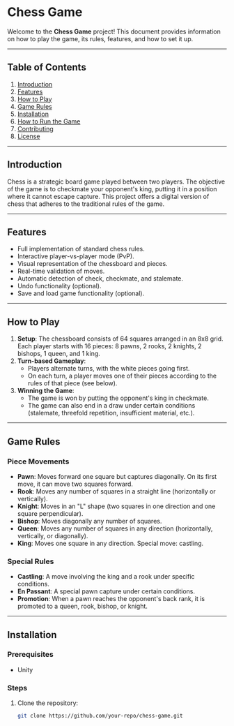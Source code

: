 # Chess Game

Welcome to the **Chess Game** project! This document provides information on how to play the game, its rules, features, and how to set it up.

---

## Table of Contents
1. [Introduction](#introduction)
2. [Features](#features)
3. [How to Play](#how-to-play)
4. [Game Rules](#game-rules)
5. [Installation](#installation)
6. [How to Run the Game](#how-to-run-the-game)
7. [Contributing](#contributing)
8. [License](#license)

---

## Introduction
Chess is a strategic board game played between two players. The objective of the game is to checkmate your opponent's king, putting it in a position where it cannot escape capture. This project offers a digital version of chess that adheres to the traditional rules of the game.

---

## Features
- Full implementation of standard chess rules.
- Interactive player-vs-player mode (PvP).
- Visual representation of the chessboard and pieces.
- Real-time validation of moves.
- Automatic detection of check, checkmate, and stalemate.
- Undo functionality (optional).
- Save and load game functionality (optional).

---

## How to Play
1. **Setup**: The chessboard consists of 64 squares arranged in an 8x8 grid. Each player starts with 16 pieces: 8 pawns, 2 rooks, 2 knights, 2 bishops, 1 queen, and 1 king.
2. **Turn-based Gameplay**:
   - Players alternate turns, with the white pieces going first.
   - On each turn, a player moves one of their pieces according to the rules of that piece (see below).
3. **Winning the Game**:
   - The game is won by putting the opponent's king in checkmate.
   - The game can also end in a draw under certain conditions (stalemate, threefold repetition, insufficient material, etc.).

---

## Game Rules
### Piece Movements
- **Pawn**: Moves forward one square but captures diagonally. On its first move, it can move two squares forward.
- **Rook**: Moves any number of squares in a straight line (horizontally or vertically).
- **Knight**: Moves in an "L" shape (two squares in one direction and one square perpendicular).
- **Bishop**: Moves diagonally any number of squares.
- **Queen**: Moves any number of squares in any direction (horizontally, vertically, or diagonally).
- **King**: Moves one square in any direction. Special move: castling.

### Special Rules
- **Castling**: A move involving the king and a rook under specific conditions.
- **En Passant**: A special pawn capture under certain conditions.
- **Promotion**: When a pawn reaches the opponent's back rank, it is promoted to a queen, rook, bishop, or knight.

---

## Installation
### Prerequisites
- Unity
  
### Steps
1. Clone the repository:
   ```bash
   git clone https://github.com/your-repo/chess-game.git
